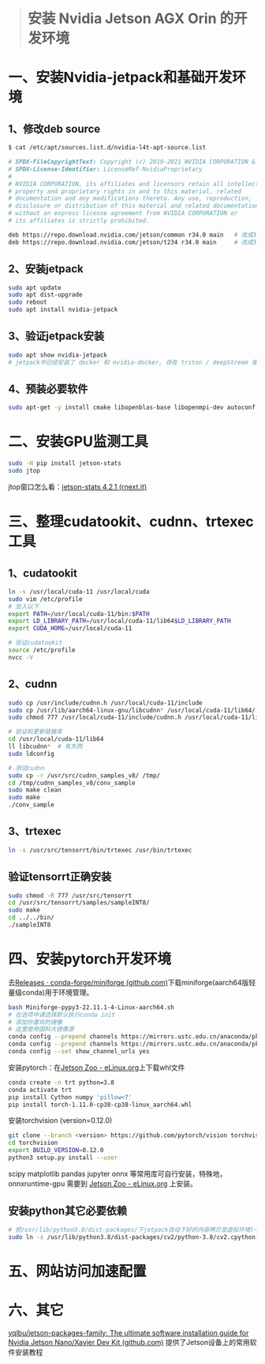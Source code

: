 > # 安装 Nvidia Jetson AGX Orin 的开发环境

# 一、安装Nvidia-jetpack和基础开发环境

## 1、修改deb source

```bash
$ cat /etc/apt/sources.list.d/nvidia-l4t-apt-source.list

# SPDX-FileCopyrightText: Copyright (c) 2019-2021 NVIDIA CORPORATION & AFFILIATES. All rights reserved.
# SPDX-License-Identifier: LicenseRef-NvidiaProprietary
#
# NVIDIA CORPORATION, its affiliates and licensors retain all intellectual
# property and proprietary rights in and to this material, related
# documentation and any modifications thereto. Any use, reproduction,
# disclosure or distribution of this material and related documentation
# without an express license agreement from NVIDIA CORPORATION or
# its affiliates is strictly prohibited.

deb https://repo.download.nvidia.com/jetson/common r34.0 main   # 改成34.1
deb https://repo.download.nvidia.com/jetson/t234 r34.0 main		# 改成34.1
```

## 2、安装jetpack

```bash
sudo apt update
sudo apt dist-upgrade
sudo reboot
sudo apt install nvidia-jetpack
```

## 3、验证jetpack安装

```bash
sudo apt show nvidia-jetpack  
# jetpack中已经安装了 docker 和 nvidia-docker, 存在 triton / deepStream 使用需求时可直接通过docker启动
```

## 4、预装必要软件

```bash
sudo apt-get -y install cmake libopenblas-base libopenmpi-dev autoconf bc build-essential g++-8 gcc-8 clang-8 lld-8 gettext-base gfortran-8 iputils-ping libbz2-dev libc++-dev libcgal-dev libffi-dev libfreetype6-dev libhdf5-dev libjpeg-dev liblzma-dev libncurses5-dev libncursesw5-dev libpng-dev libreadline-dev libssl-dev libsqlite3-dev libxml2-dev libxslt-dev locales moreutils openssl python-openssl rsync scons python3-pip libopenblas-dev libjpeg-dev zlib1g-dev libpython3-dev libavcodec-dev libavformat-dev libswscale-dev
```

# 二、安装GPU监测工具

```bash
sudo -H pip install jetson-stats
sudo jtop
```

jtop窗口怎么看：[jetson-stats 4.2.1 (rnext.it)](https://rnext.it/jetson_stats/)

# 三、整理cudatookit、cudnn、trtexec工具

## 1、cudatookit

```bash
ln -s /usr/local/cuda-11 /usr/local/cuda
sudo vim /etc/profile
# 加入以下
export PATH=/usr/local/cuda-11/bin:$PATH
export LD_LIBRARY_PATH=/usr/local/cuda-11/lib64$LD_LIBRARY_PATH
export CUDA_HOME=/usr/local/cuda-11

# 验证cudatookit
source /etc/profile
nvcc -V
```

## 2、cudnn

```bash
sudo cp /usr/include/cudnn.h /usr/local/cuda-11/include
sudo cp /usr/lib/aarch64-linux-gnu/libcudnn* /usr/local/cuda-11/lib64/
sudo chmod 777 /usr/local/cuda-11/include/cudnn.h /usr/local/cuda-11/lib64/libcudnn*

# 验证和更新链接库
cd /usr/local/cuda-11/lib64
ll libcudnn*  # 有东西
sudo ldconfig

# 测试cudnn
sudo cp -r /usr/src/cudnn_samples_v8/ /tmp/
cd /tmp/cudnn_samples_v8/conv_sample
sudo make clean
sudo make
./conv_sample
```

## 3、trtexec

```bash
ln -s /usr/src/tensorrt/bin/trtexec /usr/bin/trtexec
```

## 验证tensorrt正确安装

```bash
sudo chmod -R 777 /usr/src/tensorrt
cd /usr/src/tensorrt/samples/sampleINT8/
sudo make
cd ../../bin/
./sampleINT8
```

# 四、安装pytorch开发环境

去[Releases · conda-forge/miniforge (github.com)](https://github.com/conda-forge/miniforge/releases)下载miniforge(aarch64版轻量级conda)用于环境管理。

```bash
bash Miniforge-pypy3-22.11.1-4-Linux-aarch64.sh
# 在选项中请选择默认执行conda init
# 添加你喜欢的镜像
# 这里使用国科大镜像源
conda config --prepend channels https://mirrors.ustc.edu.cn/anaconda/pkgs/main/
conda config --prepend channels https://mirrors.ustc.edu.cn/anaconda/pkgs/free/
conda config --set show_channel_urls yes
```

安装pytorch：在[Jetson Zoo - eLinux.org](https://elinux.org/Jetson_Zoo)上下载whl文件

```bash
conda create -n trt python=3.8
conda activate trt
pip install Cython numpy 'pillow<7'
pip install torch-1.11.0-cp38-cp38-linux_aarch64.whl
```

安装torchvision (version=0.12.0)

```bash
git clone --branch <version> https://github.com/pytorch/vision torchvision  
cd torchvision
export BUILD_VERSION=0.12.0
python3 setup.py install --user
```

scipy matplotlib pandas jupyter onnx 等常用库可自行安装，特殊地，onnxruntime-gpu 需要到 [Jetson Zoo - eLinux.org](https://elinux.org/Jetson_Zoo) 上安装。

## 安装python其它必要依赖

```bash
# 把/usr/lib/python3.8/dist-packages/下jetpack自动下好的内容拷贝至虚拟环境(~/miniforge3/envs/trt/lib/dist-packages)下
sudo ln -s /usr/lib/python3.8/dist-packages/cv2/python-3.8/cv2.cpython-38-aarch64-linux-gnu.so cv2.so
```

# 五、网站访问加速配置

# 六、其它

[yqlbu/jetson-packages-family: The ultimate software installation guide for Nvidia Jetson Nano/Xavier Dev Kit (github.com)](https://github.com/yqlbu/jetson-packages-family) 提供了Jetson设备上的常用软件安装教程
